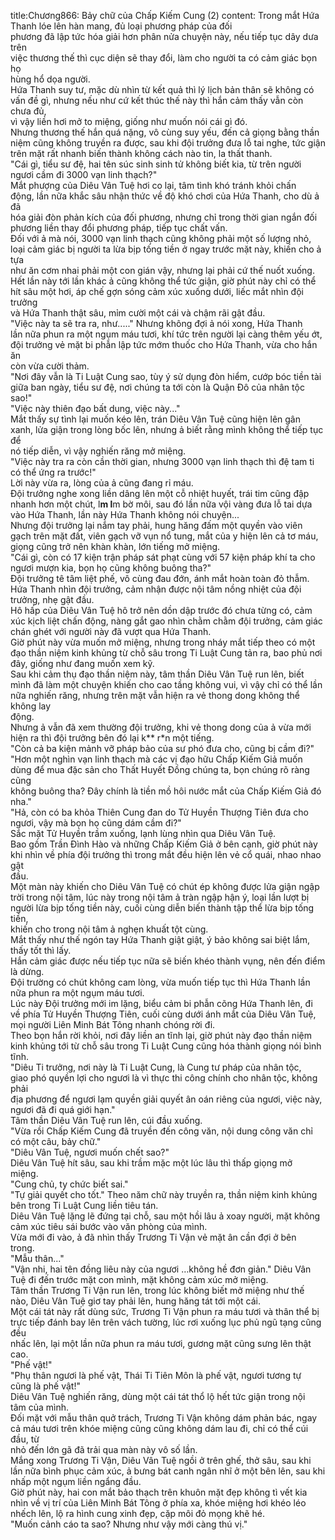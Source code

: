 title:Chương866: Bảy chữ của Chấp Kiếm Cung (2)
content:
Trong mắt Hứa Thanh lóe lên hàn mang, đủ loại phương pháp của đối<br>phương đã lập tức hóa giải hơn phân nửa chuyện này, nếu tiếp tục dây dưa trên<br>việc thương thế thì cục diện sẽ thay đổi, làm cho người ta có cảm giác bọn họ<br>hùng hổ dọa người.<br>Hứa Thanh suy tư, mặc dù nhìn từ kết quả thì lý lịch bản thân sẽ không có<br>vấn đề gì, nhưng nếu như cứ kết thúc thế này thì hắn cảm thấy vẫn còn chưa đủ,<br>vì vậy liền hơi mở to miệng, giống như muốn nói cái gì đó.<br>Nhưng thương thế hắn quá nặng, vô cùng suy yếu, đến cả giọng bằng thần<br>niệm cũng không truyền ra được, sau khi đội trưởng đưa lỗ tai nghe, tức giận<br>trên mặt rất nhanh biến thành không cách nào tin, la thất thanh.<br>"Cái gì, tiểu sư đệ, hai tên súc sinh sinh tử không biết kia, từ trên người<br>ngươi cầm đi 3000 vạn linh thạch?"<br>Mắt phượng của Diêu Vân Tuệ hơi co lại, tâm tình khó tránh khỏi chấn<br>động, lần nữa khắc sâu nhận thức về độ khó chơi của Hứa Thanh, cho dù ả đã<br>hóa giải đòn phản kích của đối phương, nhưng chỉ trong thời gian ngắn đối<br>phương liền thay đổi phương pháp, tiếp tục chất vấn.<br>Đối với ả mà nói, 3000 vạn linh thạch cũng không phải một số lượng nhỏ,<br>loại cảm giác bị người ta lừa bịp tống tiền ở ngay trước mặt này, khiến cho ả tựa<br>như ăn cơm nhai phải một con gián vậy, nhưng lại phải cứ thế nuốt xuống.<br>Hết lần này tới lần khác ả cũng không thể tức giận, giờ phút này chỉ có thể<br>hít sâu một hơi, áp chế gợn sóng cảm xúc xuống dưới, liếc mắt nhìn đội trưởng<br>và Hứa Thanh thật sâu, mỉm cười một cái và chậm rãi gật đầu.<br>"Việc này ta sẽ tra ra, như....." Nhưng không đợi ả nói xong, Hứa Thanh<br>lần nữa phun ra một ngụm máu tươi, khí tức trên người lại càng thêm yếu ớt,<br>đội trưởng vẻ mặt bi phẫn lập tức mớm thuốc cho Hứa Thanh, vừa cho hắn ăn<br>còn vừa cười thảm.<br>"Nơi đây vẫn là Ti Luật Cung sao, tùy ý sử dụng đòn hiểm, cướp bóc tiền tài<br>giữa ban ngày, tiểu sư đệ, nơi chúng ta tới còn là Quận Đô của nhân tộc sao!"<br>"Việc này thiên đạo bất dung, việc này..."<br>Mắt thấy sự tình lại muốn kéo lên, trán Diêu Vân Tuệ cũng hiện lên gân<br>xanh, lửa giận trong lòng bốc lên, nhưng ả biết rằng mình không thể tiếp tục để<br>nó tiếp diễn, vì vậy nghiến răng mở miệng.<br>"Việc này tra ra còn cần thời gian, nhưng 3000 vạn linh thạch thì đệ tam ti<br>có thể ứng ra trước!"<br>Lời này vừa ra, lòng của ả cũng đang rỉ máu.<br>Đội trưởng nghe xong liền dâng lên một cỗ nhiệt huyết, trái tim cũng đập<br>nhanh hơn một chút, l**m l**m bờ môi, sau đó lần nữa vội vàng đưa lỗ tai dựa<br>vào Hứa Thanh, lần này Hứa Thanh không nói chuyện...<br>Nhưng đội trưởng lại nắm tay phải, hung hăng đấm một quyền vào viên<br>gạch trên mặt đất, viên gạch vỡ vụn nổ tung, mắt của y hiện lên cả tơ máu,<br>giọng cũng trở nên khàn khàn, lớn tiếng mở miệng.<br>"Cái gì, còn có 17 kiện trận pháp sát phạt cùng với 57 kiện pháp khí ta cho<br>ngươi mượn kia, bọn họ cũng không buông tha?"<br>Đội trưởng tê tâm liệt phế, vô cùng đau đớn, ánh mắt hoàn toàn đỏ thẫm.<br>Hứa Thanh nhìn đội trưởng, cảm nhận được nội tâm nồng nhiệt của đội<br>trưởng, nhẹ gật đầu.<br>Hô hấp của Diêu Vân Tuệ hô trở nên dồn dập trước đó chưa từng có, cảm<br>xúc kịch liệt chấn động, nàng gắt gao nhìn chằm chằm đội trưởng, cảm giác<br>chán ghét với người này đã vượt qua Hứa Thanh.<br>Giờ phút này vừa muốn mở miệng, nhưng trong nháy mắt tiếp theo có một<br>đạo thần niệm kinh khủng từ chỗ sâu trong Ti Luật Cung tản ra, bao phủ nơi<br>đây, giống như đang muốn xem kỹ.<br>Sau khi cảm thụ đạo thần niệm này, tâm thần Diêu Vân Tuệ run lên, biết<br>mình đã làm một chuyện khiến cho cao tầng không vui, vì vậy chỉ có thể lần<br>nữa nghiến răng, nhưng trên mặt vẫn hiện ra vẻ thong dong không thể không lay<br>động.<br>Nhưng ả vẫn đã xem thường đội trưởng, khi vẻ thong dong của ả vừa mới<br>hiện ra thì đội trưởng bên đó lại k** r*n một tiếng.<br>"Còn cả ba kiện mảnh vỡ pháp bảo của sư phó đưa cho, cũng bị cầm đi?"<br>"Hơn một nghìn vạn linh thạch mà các vị đạo hữu Chấp Kiếm Giả muốn<br>dùng để mua đặc sản cho Thất Huyết Đồng chúng ta, bọn chúng rõ ràng cũng<br>không buông tha? Đây chính là tiền mồ hôi nước mắt của Chấp Kiếm Giả đó<br>nha."<br>"Hả, còn có ba khỏa Thiên Cung đan do Tử Huyền Thượng Tiên đưa cho<br>ngươi, vậy mà bọn họ cũng dám cầm đi?"<br>Sắc mặt Tử Huyền trầm xuống, lạnh lùng nhìn qua Diêu Vân Tuệ.<br>Bao gồm Trần Đình Hào và những Chấp Kiếm Giả ở bên cạnh, giờ phút này<br>khi nhìn về phía đội trưởng thì trong mắt đều hiện lên vẻ cổ quái, nhao nhao gật<br>đầu.<br>Một màn này khiến cho Diêu Vân Tuệ có chút ép không được lửa giận ngập<br>trời trong nội tâm, lúc này trong nội tâm ả tràn ngập hận ý, loại lần lượt bị<br>người lừa bịp tống tiền này, cuối cùng diễn biến thành tập thể lừa bịp tống tiền,<br>khiến cho trong nội tâm ả nghẹn khuất tột cùng.<br>Mắt thấy như thế ngón tay Hứa Thanh giật giật, ý bảo không sai biệt lắm,<br>thấy tốt thì lấy.<br>Hắn cảm giác được nếu tiếp tục nữa sẽ biến khéo thành vụng, nên đến điểm<br>là dừng.<br>Đội trường có chút không cam lòng, vừa muốn tiếp tục thì Hứa Thanh lần<br>nữa phun ra một ngụm máu tươi.<br>Lúc này Đội trưởng mới im lặng, biểu cảm bi phẫn cõng Hứa Thanh lên, đi<br>về phía Tử Huyền Thượng Tiên, cuối cùng dưới ánh mắt của Diêu Vân Tuệ,<br>mọi người Liên Minh Bát Tông nhanh chóng rời đi.<br>Theo bọn hắn rời khỏi, nơi đây liền an tĩnh lại, giờ phút này đạo thần niệm<br>kinh khủng tới từ chỗ sâu trong Ti Luật Cung cũng hóa thành giọng nói bình<br>tĩnh.<br>"Diêu Ti trưởng, nơi này là Ti Luật Cung, là Cung tư pháp của nhân tộc,<br>giao phó quyền lợi cho ngươi là vì thực thi công chính cho nhân tộc, không phải<br>địa phương để ngươi lạm quyền giải quyết ân oán riêng của ngươi, việc này,<br>ngươi đã đi quá giới hạn."<br>Tâm thần Diêu Vân Tuệ run lên, cúi đầu xuống.<br>"Vừa rồi Chấp Kiếm Cung đã truyền đến công văn, nội dung công văn chỉ<br>có một câu, bảy chữ."<br>"Diêu Vân Tuệ, ngươi muốn chết sao?"<br>Diêu Vân Tuệ hít sâu, sau khi trầm mặc một lúc lâu thì thấp giọng mở<br>miệng.<br>"Cung chủ, ty chức biết sai."<br>"Tự giải quyết cho tốt." Theo năm chữ này truyền ra, thần niệm kinh khủng<br>bên trong Ti Luật Cung liền tiêu tán.<br>Diêu Vân Tuệ lặng lẽ đứng tại chỗ, sau một hồi lâu ả xoay người, mặt không<br>cảm xúc tiêu sái bước vào văn phòng của mình.<br>Vừa mới đi vào, ả đã nhìn thấy Trương Ti Vận vẻ mặt ân cần đợi ở bên<br>trong.<br>"Mẫu thân..."<br>"Vận nhi, hai tên đồng liêu này của ngươi …không hề đơn giản." Diêu Vân<br>Tuệ đi đến trước mặt con mình, mặt không cảm xúc mở miệng.<br>Tâm thần Trương Ti Vận run lên, trong lúc không biết mở miệng như thế<br>nào, Diêu Vân Tuệ giơ tay phải lên, hung hăng tát tới một cái.<br>Một cái tát này rất dùng sức, Trương Ti Vận phun ra máu tươi và thân thể bị<br>trực tiếp đánh bay lên trên vách tường, lúc rơi xuống lục phủ ngũ tạng cũng đều<br>nhấc lên, lại một lần nữa phun ra máu tươi, gương mặt cũng sưng lên thật cao.<br>"Phế vật!"<br>"Phụ thân ngươi là phế vật, Thái Ti Tiên Môn là phế vật, ngươi tương tự<br>cũng là phế vật!"<br>Diêu Vân Tuệ nghiến răng, dùng một cái tát thổ lộ hết tức giận trong nội<br>tâm của mình.<br>Đối mặt với mẫu thân quở trách, Trương Ti Vận không dám phản bác, ngay<br>cả máu tươi trên khóe miệng cũng cũng không dám lau đi, chỉ có thể cúi đầu, từ<br>nhỏ đến lớn gã đã trải qua màn này vô số lần.<br>Mắng xong Trương Ti Vận, Diêu Vân Tuệ ngồi ở trên ghế, thở sâu, sau khi<br>lần nữa bình phục cảm xúc, ả bưng bát canh ngân nhĩ ở một bên lên, sau khi<br>nhấp một ngụm liền ngẩng đầu.<br>Giờ phút này, hai con mắt bảo thạch trên khuôn mặt đẹp không tì vết kia<br>nhìn về vị trí của Liên Minh Bát Tông ở phía xa, khóe miệng hơi khéo léo<br>nhếch lên, lộ ra hình cung xinh đẹp, cặp môi đỏ mọng khẽ hé.<br>"Muốn cảnh cáo ta sao? Nhưng như vậy mới càng thú vị."